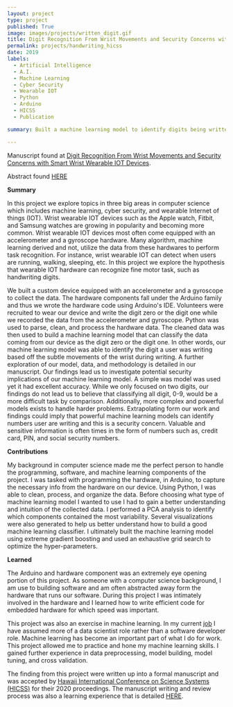 ```yaml
---
layout: project
type: project
published: True
image: images/projects/written_digit.gif
title: Digit Recognition From Wrist Movements and Security Concerns with Smart Wrist Wearable IOT Devices
permalink: projects/handwriting_hicss
date: 2019
labels:
  - Artificial Intelligence
  - A.I.
  - Machine Learning
  - Cyber Security
  - Wearable IOT
  - Python
  - Arduino
  - HICSS
  - Publication

summary: Built a machine learning model to identify digits being written users who are wearing smart wrist devices.

---
```

Manuscript found at [Digit Recognition From Wrist Movements and Security Concerns with Smart Wrist Wearable IOT Devices](https://lambertleong.com/hicss_abstract).

Abstract found [HERE](https://lambertleong.com/hicss_abstract)

__Summary__

In this project we explore topics in three big areas in computer science which
includes machine learning, cyber security, and wearable Internet of things
(IOT).  Wrist wearable IOT devices such as the Apple watch, Fitbit, and Samsung
watches are growing in popularity and becoming more common.  Wrist wearable IOT
devices most often come equipped with an accelerometer and a gyroscope hardware.  Many
algorithm, machine learning derived and not, utilize the data from these
hardwares to perform task recognition.  For instance, wrist wearable IOT can
detect when users are running, walking, sleeping, etc.  In this project we explore the
hypothesis that wearable IOT hardware can recognize fine motor task, such as
handwriting digits.

We built a custom device equipped with an accelerometer and a gyroscope to
collect the data.  The hardware components fall under the Arduino family and
thus we wrote the hardware code using Arduino's IDE.  Volunteers were recruited
to wear our device and write the digit zero or the digit one while we recorded
the data from the accelerometer and gyroscope.  Python was used to parse, clean,
and process the hardware data.  The cleaned data was then used to build a
machine learning model that can classify the data coming from our device as the
digit zero or the digit one.  In other words, our machine learning model was
able to identify the digit a user was writing based off the subtle movements of
the wrist during writing.  A further exploration of our model, data, and
methodology is detailed in our manuscript.  Our findings lead us to investigate
potential security implications of our machine learning model.  A simple was
model was used yet it had excellent accuracy.  While we only focused on two
digits, our findings do not lead us to believe that classifying all digit, 0-9,
would be a more difficult task by comparison.  Additionally, more complex and
powerful models exists to handle harder problems.  Extrapolating form our work
and findings could imply that powerful machine learning models can identify
numbers user are writing and this is a security concern. Valuable and sensitive
information is often times in the form of numbers such as, credit card, PIN,
and social security numbers.


**Contributions**

My background in computer science made me the perfect person to handle the
programming, software, and machine learning components of the project.  I was
tasked with programming the hardware, in Arduino, to capture the necessary info
from the hardware on our device.  Using Python, I was able to clean, process,
and organize the data.  Before choosing what type of machine learning model I
wanted to use I had to gain a better understanding and intuition of the
collected data.  I performed a PCA analysis to identify which components
contained the most variability.  Several visualizations were also generated to
help us better understand how to build a good machine learning classifier.  I
ultimately built the machine learning model using extreme gradient boosting
and used an exhaustive grid search to optimize the hyper-parameters. 

__Learned__

The Arduino and hardware component was an extremely eye opening portion of this
project.  As someone with a computer science background, I am use to building
software and am often abstracted away form the hardware that runs our software.
During this project I was intimately involved in the hardware and I learned how
to write efficient code for embedded hardware for which speed was important.  

This project was also an exercise in machine learning.  In my current
[job](https://lambertleong.com/work/uhcc) I have assumed more of a data
scientist role rather than a software developer role. Machine learning has
become an important part of what I do for work.  This project allowed me to
practice and hone my machine learning skills.  I gained further experience in
data preprocessing, model building, model tuning, and cross validation.

The finding from this project were written up into a formal manuscript and was
accepted by [Hawaii International Conference on Science Systems
(HICSS)](https://hicss.hawaii.edu) for their 2020 proceedings.  The manuscript
writing and review process was also a learning experience that is detailed
[HERE](https://lambertleong.com/essays/my_first_paper).

<br>
